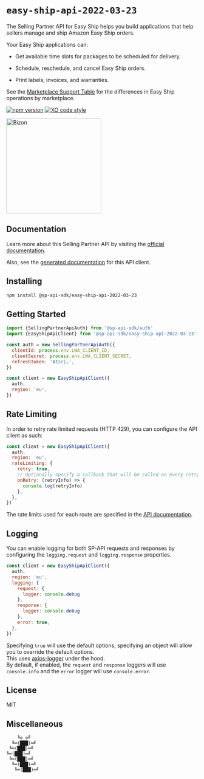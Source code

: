 # `easy-ship-api-2022-03-23`

The Selling Partner API for Easy Ship helps you build applications that help sellers manage and ship Amazon Easy Ship orders.

Your Easy Ship applications can:

* Get available time slots for packages to be scheduled for delivery.

* Schedule, reschedule, and cancel Easy Ship orders.

* Print labels, invoices, and warranties.

See the [Marketplace Support Table](https://developer-docs.amazon.com/sp-api/docs/easyship-api-v2022-03-23-use-case-guide#marketplace-support-table) for the differences in Easy Ship operations by marketplace.

[![npm version](https://img.shields.io/npm/v/@sp-api-sdk/easy-ship-api-2022-03-23)](https://www.npmjs.com/package/@sp-api-sdk/easy-ship-api-2022-03-23)
[![XO code style](https://img.shields.io/badge/code_style-xo-cyan)](https://github.com/xojs/xo)

[<img src="https://files.bizon.solutions/images/logo/bizon-horizontal.png" alt="Bizon" width="250"/>](https://www.bizon.solutions?utm_source=github&utm_medium=readme&utm_campaign=selling-partner-api-sdk)

## Documentation

Learn more about this Selling Partner API by visiting the [official documentation](https://developer-docs.amazon.com/sp-api/docs).

Also, see the [generated documentation](https://bizon.github.io/selling-partner-api-sdk/modules/_sp-api-sdk_easy-ship-api-2022-03-23.html) for this API client.

## Installing

```sh
npm install @sp-api-sdk/easy-ship-api-2022-03-23
```

## Getting Started

```javascript
import {SellingPartnerApiAuth} from '@sp-api-sdk/auth'
import {EasyShipApiClient} from '@sp-api-sdk/easy-ship-api-2022-03-23'

const auth = new SellingPartnerApiAuth({
  clientId: process.env.LWA_CLIENT_ID,
  clientSecret: process.env.LWA_CLIENT_SECRET,
  refreshToken: 'Atzr|…',
})

const client = new EasyShipApiClient({
  auth,
  region: 'eu',
})
```

## Rate Limiting

In order to retry rate limited requests (HTTP 429), you can configure the API client as such:

```javascript
const client = new EasyShipApiClient({
  auth,
  region: 'eu',
  rateLimiting: {
    retry: true,
    // Optionally specify a callback that will be called on every retry.
    onRetry: (retryInfo) => {
      console.log(retryInfo)
    },
  },
})
```

The rate limits used for each route are specified in the [API documentation](https://developer-docs.amazon.com/sp-api/docs).

## Logging

You can enable logging for both SP-API requests and responses by configuring the `logging.request` and `logging.response` properties.

```javascript
const client = new EasyShipApiClient({
  auth,
  region: 'eu',
  logging: {
    request: {
      logger: console.debug
    },
    response: {
      logger: console.debug
    },
    error: true,
  },
})
```

Specifying `true` will use the default options, specifying an object will allow you to override the default options.  
This uses [axios-logger](https://github.com/hg-pyun/axios-logger) under the hood.  
By default, if enabled, the `request` and `response` loggers will use `console.info` and the `error` logger will use `console.error`.


## License

MIT

## Miscellaneous

```
    ╚⊙ ⊙╝
  ╚═(███)═╝
 ╚═(███)═╝
╚═(███)═╝
 ╚═(███)═╝
  ╚═(███)═╝
   ╚═(███)═╝
```
